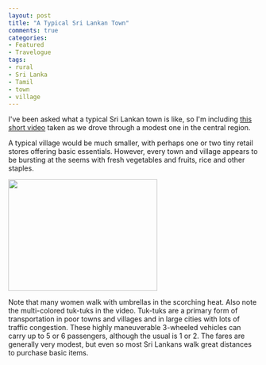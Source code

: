 ```yaml
---
layout: post
title: "A Typical Sri Lankan Town"
comments: true
categories:
- Featured
- Travelogue
tags:
- rural
- Sri Lanka
- Tamil
- town
- village
---
```

I've been asked what a typical Sri Lankan town is like, so I'm including <a href="http://youtu.be/8TED1BbGqZU">this short video</a> taken as we drove through a modest one in the central region.

A typical village would be much smaller, with perhaps one or two tiny retail stores offering basic essentials. However, every town and village appears to be bursting at the seems with fresh vegetables and fruits, rice and other staples.

<a href="http://blog.lesterpickerphoto.com/wp-content/uploads/2012/04/A0018626.jpg"><img class="size-medium wp-image-2062 " title="A0018626" src="http://blog.lesterpickerphoto.com/wp-content/uploads/2012/04/A0018626-300x225.jpg" alt="" width="300" height="225" /></a>

Note that many women walk with umbrellas in the scorching heat. Also note the multi-colored tuk-tuks in the video. Tuk-tuks are a primary form of transportation in poor towns and villages and in large cities with lots of traffic congestion. These highly maneuverable 3-wheeled vehicles can carry up to 5 or 6 passengers, although the usual is 1 or 2. The fares are generally very modest, but even so most Sri Lankans walk great distances to purchase basic items.